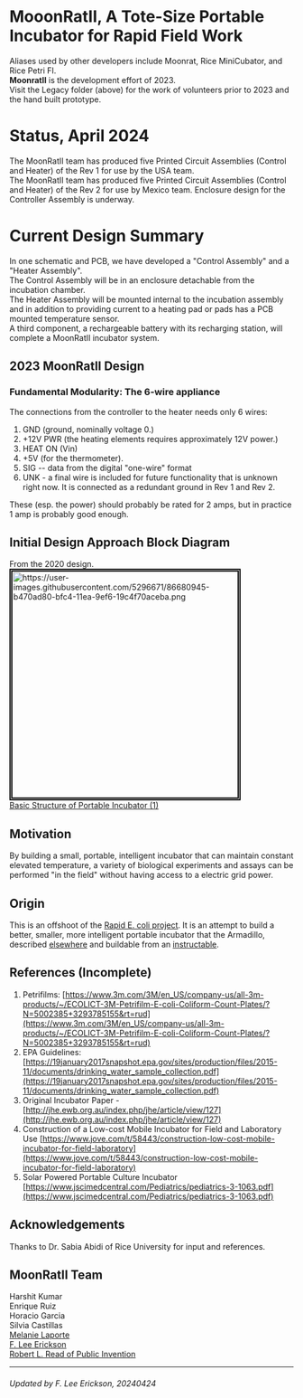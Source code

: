 # MooonRatII, A Tote-Size Portable Incubator for Rapid Field Work

Aliases used by other developers include Moonrat, Rice MiniCubator, and Rice Petri FI.  
**MoonratII** is the development effort of 2023.  
Visit the Legacy folder (above) for the work of volunteers prior to 2023 and the hand built prototype.  

# Status, April 2024  
The MoonRatII team has produced five Printed Circuit Assemblies (Control and Heater) of the Rev 1 for use by the USA team.  
The MoonRatII team has produced five Printed Circuit Assemblies (Control and Heater) of the Rev 2 for use by  Mexico team. 
Enclosure design for the Controller Assembly is underway.  

# Current Design Summary
In one schematic and PCB, we have developed a "Control Assembly" and a "Heater Assembly".  
The Control Assembly will be in an enclosure detachable from the incubation chamber.  
The Heater Assembly will be mounted internal to the incubation assembly and in addition to providing current to a heating pad or pads has a PCB mounted temperature sensor.  
A third component, a rechargeable battery with its recharging station, will complete a MoonRatII incubator system.

## 2023 MoonRatII Design
### Fundamental Modularity: The 6-wire appliance 
The connections from the controller to the heater needs only 6 wires:
1. GND (ground, nominally voltage 0.)
2. +12V PWR (the heating elements requires approximately 12V power.)
3. HEAT ON (Vin)
4. +5V (for the thermometer).
5. SIG -- data from the digital "one-wire" format
6. UNK - a final wire is included for future functionality that is unknown right now.  It is connected as a redundant ground in Rev 1 and Rev 2.

These (esp. the power) should probably be rated for 2 amps, but in practice 1 amp is probably good enough.

## Initial Design Approach Block Diagram
From the 2020 design.  
<a
href="https://user-images.githubusercontent.com/5296671/86680945-b470ad80-bfc4-11ea-9ef6-19c4f70aceba.png"><img style="border:5px double black"
src="https://user-images.githubusercontent.com/5296671/86680945-b470ad80-bfc4-11ea-9ef6-19c4f70aceba.png"
alt="https://user-images.githubusercontent.com/5296671/86680945-b470ad80-bfc4-11ea-9ef6-19c4f70aceba.png"
width="400">  
Basic Structure of Portable Incubator (1)
</a> 

## Motivation
By building a small, portable, intelligent incubator that can maintain constant elevated temperature, a variety of biological experiments and assays can be
performed "in the field" without having access to a electric grid power.

## Origin

This is an offshoot of the [Rapid E. coli project](https://github.com/PubInv/rapid-e-coli). It is an attempt to build a better, smaller, more intelligent
portable incubator that the Armadillo, described [elsewhere](http://jhe.ewb.org.au/index.php/jhe/article/view/127) and buildable from an [instructable](https://www.instructables.com/id/Portable-Petrifilm-Incubator-for-Inexpensive-In-Fi/).

## References (Incomplete)

1. Petrifilms: [https://www.3m.com/3M/en_US/company-us/all-3m-products/~/ECOLICT-3M-Petrifilm-E-coli-Coliform-Count-Plates/?N=5002385+3293785155&rt=rud](https://www.3m.com/3M/en_US/company-us/all-3m-products/~/ECOLICT-3M-Petrifilm-E-coli-Coliform-Count-Plates/?N=5002385+3293785155&rt=rud)
1. EPA Guidelines: [https://19january2017snapshot.epa.gov/sites/production/files/2015-11/documents/drinking_water_sample_collection.pdf](https://19january2017snapshot.epa.gov/sites/production/files/2015-11/documents/drinking_water_sample_collection.pdf)
1. Original Incubator Paper - [http://jhe.ewb.org.au/index.php/jhe/article/view/127](http://jhe.ewb.org.au/index.php/jhe/article/view/127)
1. Construction of a Low-cost Mobile Incubator for Field and Laboratory Use [https://www.jove.com/t/58443/construction-low-cost-mobile-incubator-for-field-laboratory](https://www.jove.com/t/58443/construction-low-cost-mobile-incubator-for-field-laboratory)
1. Solar Powered Portable Culture
Incubator [https://www.jscimedcentral.com/Pediatrics/pediatrics-3-1063.pdf](https://www.jscimedcentral.com/Pediatrics/pediatrics-3-1063.pdf)


## Acknowledgements
Thanks to Dr. Sabia Abidi of Rice University for input and references.

## MoonRatII Team
Harshit Kumar  
Enrique Ruiz   
Horacio Garcia   
Silvia Castillas    
[Melanie Laporte ](https://github.com/MelanieLaporte)  
[F. Lee Erickson](https://github.com/ForrestErickson)  
[Robert L. Read of Public Invention](https://github.com/PubInv/)  

<hr>
<h6><i> Updated by F. Lee Erickson, 20240424</i></h6>

